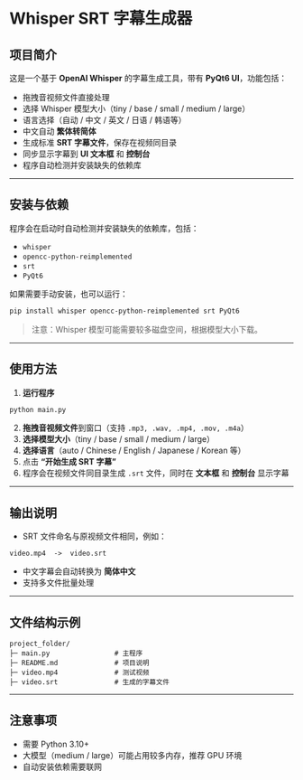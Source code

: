 # Whisper SRT 字幕生成器

## 项目简介

这是一个基于 **OpenAI Whisper** 的字幕生成工具，带有 **PyQt6 UI**，功能包括：

- 拖拽音视频文件直接处理  
- 选择 Whisper 模型大小（tiny / base / small / medium / large）  
- 语言选择（自动 / 中文 / 英文 / 日语 / 韩语等）  
- 中文自动 **繁体转简体**  
- 生成标准 **SRT 字幕文件**，保存在视频同目录  
- 同步显示字幕到 **UI 文本框** 和 **控制台**  
- 程序自动检测并安装缺失的依赖库  

---

## 安装与依赖

程序会在启动时自动检测并安装缺失的依赖库，包括：

- `whisper`  
- `opencc-python-reimplemented`  
- `srt`  
- `PyQt6`  

如果需要手动安装，也可以运行：

```bash
pip install whisper opencc-python-reimplemented srt PyQt6
```

> 注意：Whisper 模型可能需要较多磁盘空间，根据模型大小下载。

---

## 使用方法

1. **运行程序**  

```bash
python main.py
```

2. **拖拽音视频文件**到窗口（支持 `.mp3, .wav, .mp4, .mov, .m4a`）  
3. **选择模型大小**（tiny / base / small / medium / large）  
4. **选择语言**（auto / Chinese / English / Japanese / Korean 等）  
5. 点击 **“开始生成 SRT 字幕”**  
6. 程序会在视频文件同目录生成 `.srt` 文件，同时在 **文本框** 和 **控制台** 显示字幕  

---

## 输出说明

- SRT 文件命名与原视频文件相同，例如：

```
video.mp4  ->  video.srt
```

- 中文字幕会自动转换为 **简体中文**  
- 支持多文件批量处理  

---

## 文件结构示例

```
project_folder/
├─ main.py                # 主程序
├─ README.md              # 项目说明
├─ video.mp4              # 测试视频
├─ video.srt              # 生成的字幕文件
```

---

## 注意事项

- 需要 Python 3.10+  
- 大模型（medium / large）可能占用较多内存，推荐 GPU 环境  
- 自动安装依赖需要联网  

